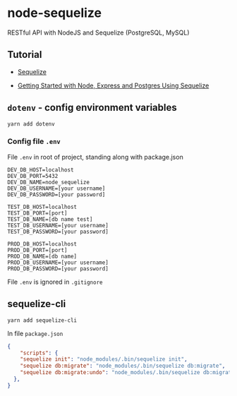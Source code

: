 # node-sequelize

RESTful API with NodeJS and Sequelize (PostgreSQL, MySQL)

## Tutorial

+ [Sequelize](http://docs.sequelizejs.com/manual/installation/getting-started.html)

+ [Getting Started with Node, Express and Postgres Using Sequelize](https://scotch.io/tutorials/getting-started-with-node-express-and-postgres-using-sequelize)


## `dotenv` - config environment variables

```
yarn add dotenv
```

### Config file `.env`
File `.env` in root of project, standing along with package.json
```
DEV_DB_HOST=localhost
DEV_DB_PORT=5432
DEV_DB_NAME=node_sequelize
DEV_DB_USERNAME=[your username]
DEV_DB_PASSWORD=[your password]

TEST_DB_HOST=localhost
TEST_DB_PORT=[port]
TEST_DB_NAME=[db name test]
TEST_DB_USERNAME=[your username]
TEST_DB_PASSWORD=[your password]

PROD_DB_HOST=localhost
PROD_DB_PORT=[port]
PROD_DB_NAME=[db name]
PROD_DB_USERNAME=[your username]
PROD_DB_PASSWORD=[your password]
```

File `.env` is ignored in `.gitignore`


## sequelize-cli
```
yarn add sequelize-cli
```

In file `package.json`
```json
{
	"scripts": {
    "sequelize init": "node_modules/.bin/sequelize init",
    "sequelize db:migrate": "node_modules/.bin/sequelize db:migrate",
    "sequelize db:migrate:undo": "node_modules/.bin/sequelize db:migrate:undo"
  },
}
```
